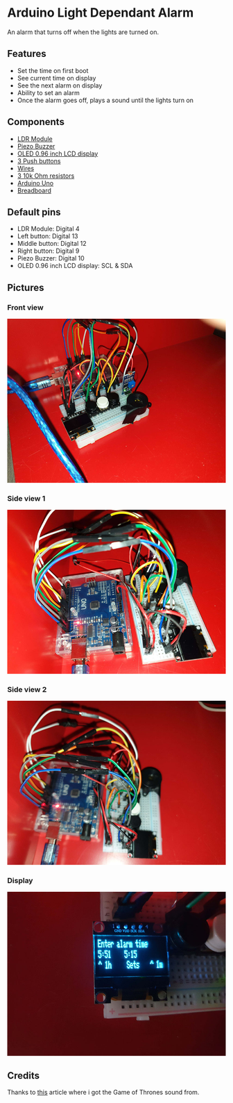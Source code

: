 # Arduino Light Dependant Alarm

An alarm that turns off when the lights are turned on.

## Features

* Set the time on first boot
* See current time on display
* See the next alarm on display
* Ability to set an alarm
* Once the alarm goes off, plays a sound until the lights turn on

## Components

* [LDR Module](https://aliexpress.com/item/2pcs-lot-Photoresistor-Photoelectric-Sensor-Module-Detects-Light-Sensitive-Photodiode/32452315745.html?spm=a2g0z.search0104.3.1.e6342bc9cebQhe&ws_ab_test=searchweb0_0,searchweb201602_7_10065_10068_10843_319_10059_10884_317_10887_10696_321_322_453_10084_454_10083_10103_10618_10304_10307_10820_10301_10821_537_536,searchweb201603_52,ppcSwitch_0&algo_expid=00ff9f18-4a8c-4eb4-956e-4b6e1e5f0091-0&algo_pvid=00ff9f18-4a8c-4eb4-956e-4b6e1e5f0091&transAbTest=ae803_5)
* [Piezo Buzzer](https://aliexpress.com/item/Hot-Sale-Newest-Useful-New-Arrival-Durable-3-24V-Piezo-Electronic-Buzzer-Alarm-95DB-Continuous-Sound/32783807336.html?spm=a2g0z.search0104.3.1.1b6e4788xBsUxP&ws_ab_test=searchweb0_0,searchweb201602_7_10065_10068_10843_319_10059_10884_317_10887_10696_321_322_453_10084_454_10083_10103_10618_10304_10307_10820_10301_10821_537_536,searchweb201603_52,ppcSwitch_0&algo_expid=37149eb8-7996-409f-bab4-714ae6c61c7b-0&algo_pvid=37149eb8-7996-409f-bab4-714ae6c61c7b&transAbTest=ae803_5)
* [OLED 0.96 inch LCD display](https://aliexpress.com/item/0-96-inch-IIC-Seri-le-Witte-OLED-Display-Module-128X64-I2C-SSD1306-12864-Lcd-scherm/32896971385.html?spm=a2g0z.search0104.3.1.6c476afbkjxdLE&transAbTest=ae803_5&ws_ab_test=searchweb0_0%2Csearchweb201602_7_10065_10068_10843_319_10059_10884_317_10887_10696_321_322_453_10084_454_10083_10103_10618_10304_10307_10820_10301_10821_537_536%2Csearchweb201603_52%2CppcSwitch_0&algo_pvid=5c7f716b-d97c-43b6-87d7-5ff61a5e272f&algo_expid=5c7f716b-d97c-43b6-87d7-5ff61a5e272f-0)
* [3 Push buttons](https://aliexpress.com/item/25-stks-12X12mm-Grote-sleutel-module-Grote-knop-module-Light-touch-switch-module-met-hoed-Hoge/32951161227.html?spm=a2g0s.9042311.0.0.487e4c4dLH0Owj)
* [Wires](https://aliexpress.com/item/Free-shipping-Dupont-line-40pcs-10cm-male-to-male-jumper-wire-Dupont-cable-breadboard-cable-jump/32700513558.html?spm=a2g0s.9042311.0.0.27424c4dueZN5i)
* [3 10k Ohm resistors](https://aliexpress.com/item/100pcs-10k-ohm-1-4W-10k-Metal-Film-Resistor-10kohm-0-25W-1-ROHS/32577051768.html?spm=a2g0z.search0104.3.15.4d577d87IffTm8&ws_ab_test=searchweb0_0,searchweb201602_7_10065_10068_10843_319_10059_10884_317_10887_10696_321_322_453_10084_454_10083_10103_10618_10304_10307_10820_10301_10821_537_536,searchweb201603_52,ppcSwitch_0&algo_expid=82a48e2b-2e64-4414-bd46-6b444e2ab996-2&algo_pvid=82a48e2b-2e64-4414-bd46-6b444e2ab996&transAbTest=ae803_5)
* [Arduino Uno](https://aliexpress.com/item/high-quality-One-set-UNO-R3-CH340G-MEGA328P-for-Arduino-UNO-R3-NO-USB-CABLE/32697443734.html?spm=a2g0s.9042311.0.0.27424c4dueZN5i)
* [Breadboard](https://aliexpress.com/item/1-Pcs-New-400-Tie-Points-Solderless-PCB-Breadboard-Mini-Universal-Test-Protoboard-DIY-Bread-Board/32523562738.html?spm=a2g0s.9042311.0.0.27424c4dueZN5i)

## Default pins

* LDR Module: Digital 4
* Left button: Digital 13
* Middle button: Digital 12
* Right button: Digital 9
* Piezo Buzzer: Digital 10
* OLED 0.96 inch LCD display: SCL & SDA

## Pictures

### Front view

![Front view](img/front.jpg "Front view")

### Side view 1

![Side view 1](img/side_1.jpg "Side view 1")

### Side view 2

![Side view 2](img/side_2.jpg "Side view 2")

### Display

![Display](img/display.jpg "Display view")

## Credits

Thanks to [this](https://www.instructables.com/id/Game-Of-Thrones-Theme-on-Arduino/) article where i got the Game of Thrones sound from.